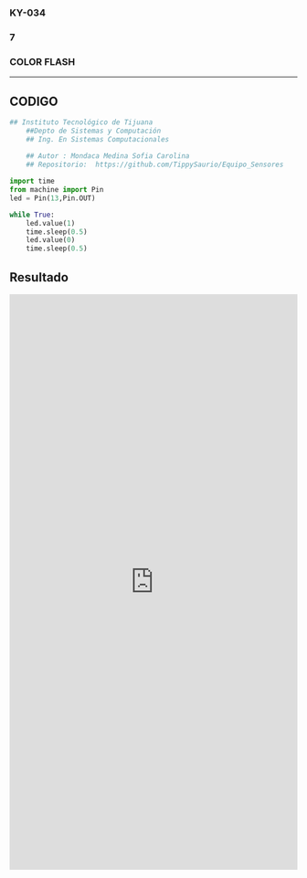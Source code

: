 ### KY-034
###      7
### COLOR FLASH
***
## CODIGO
```python
## Instituto Tecnológico de Tijuana
    ##Depto de Sistemas y Computación
    ## Ing. En Sistemas Computacionales
       
    ## Autor : Mondaca Medina Sofia Carolina
    ## Repositorio:  https://github.com/TippySaurio/Equipo_Sensores

import time
from machine import Pin
led = Pin(13,Pin.OUT)

while True:
    led.value(1)
    time.sleep(0.5)
    led.value(0)
    time.sleep(0.5)

```

## Resultado

<div style="position: relative; padding-bottom: 200%; height: 0;"><iframe src="https://www.loom.com/embed/1c9120fabad44e0aa49ee18bc539559a" frameborder="0" webkitallowfullscreen mozallowfullscreen allowfullscreen style="position: absolute; top: 0; left: 0; width: 100%; height: 100%;"></iframe></div>